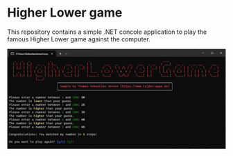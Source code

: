 # Higher Lower game

This repository contains a simple .NET concole application to play the famous Higher Lower game against the computer.

![](./docs/higherlowergame-sample.PNG)
